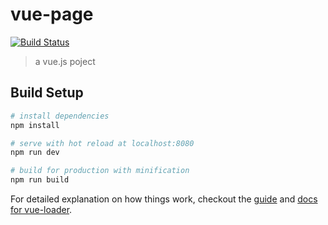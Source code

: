 # vue-page
[![Build Status](https://travis-ci.org/Himmas/vue-cnode.svg?branch=master)](https://travis-ci.org/Himmas/vue-cnode)

> a vue.js poject

## Build Setup

``` bash
# install dependencies
npm install

# serve with hot reload at localhost:8080
npm run dev

# build for production with minification
npm run build
```

For detailed explanation on how things work, checkout the [guide](http://vuejs-templates.github.io/webpack/) and [docs for vue-loader](http://vuejs.github.io/vue-loader).
